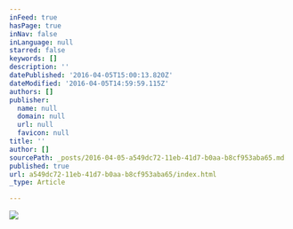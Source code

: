 ```yaml
---
inFeed: true
hasPage: true
inNav: false
inLanguage: null
starred: false
keywords: []
description: ''
datePublished: '2016-04-05T15:00:13.820Z'
dateModified: '2016-04-05T14:59:59.115Z'
authors: []
publisher:
  name: null
  domain: null
  url: null
  favicon: null
title: ''
author: []
sourcePath: _posts/2016-04-05-a549dc72-11eb-41d7-b0aa-b8cf953aba65.md
published: true
url: a549dc72-11eb-41d7-b0aa-b8cf953aba65/index.html
_type: Article

---
```

![](https://the-grid-user-content.s3-us-west-2.amazonaws.com/4346fec4-73bc-4fdb-85a9-659de1c6682f.jpg)